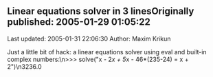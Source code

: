 ## Linear equations solver in 3 linesOriginally published: 2005-01-29 01:05:22 
Last updated: 2005-01-31 22:06:30 
Author: Maxim Krikun 
 
Just a little bit of hack: a linear equations solver using eval and built-in complex numbers:\n>>> solve("x - 2*x + 5*x - 46*(235-24) = x + 2")\n3236.0